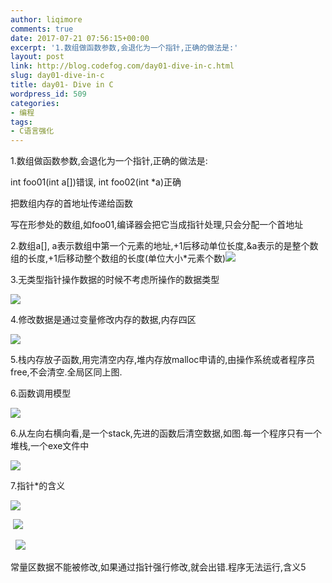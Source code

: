 ```yaml
---
author: liqimore
comments: true
date: 2017-07-21 07:56:15+00:00
excerpt: '1.数组做函数参数,会退化为一个指针,正确的做法是:'
layout: post
link: http://blog.codefog.com/day01-dive-in-c.html
slug: day01-dive-in-c
title: day01- Dive in C
wordpress_id: 509
categories:
- 编程
tags:
- C语言强化
---
```


1.数组做函数参数,会退化为一个指针,正确的做法是:

int foo01(int a[])错误, int foo02(int *a)正确

把数组内存的首地址传递给函数

写在形参处的数组,如foo01,编译器会把它当成指针处理,只会分配一个首地址 

2.数组a[], a表示数组中第一个元素的地址,+1后移动单位长度,&a表示的是整个数组的长度,+1后移动整个数组的长度(单位大小*元素个数)![](https://static.codefog.com/qiniu/old/2017/07/225eb3eb9d46179bfb465e5d7e03a4f2.png)

3.无类型指针操作数据的时候不考虑所操作的数据类型

![](https://static.codefog.com/qiniu/old/2017/07/074ae8802d9846b13d21b5f6385ee5d5.png)

4.修改数据是通过变量修改内存的数据,内存四区

![](https://static.codefog.com/qiniu/old/2017/07/8c29f4d57a138a000771f0c32b76c349.png)

5.栈内存放子函数,用完清空内存,堆内存放malloc申请的,由操作系统或者程序员free,不会清空.全局区同上图.

6.函数调用模型

![](https://static.codefog.com/qiniu/old/2017/07/5fdd690c8da77b8a7adea88eafdb12db.png)

6.从左向右横向看,是一个stack,先进的函数后清空数据,如图.每一个程序只有一个堆栈,一个exe文件中

![](https://static.codefog.com/qiniu/old/2017/07/c6ac2f92bc5db54f77302e26dc6d3897.png)

7.指针*的含义

![](https://static.codefog.com/qiniu/old/2017/07/6a494a6c0489a60ed220134f623088b2.png)

 ![](https://static.codefog.com/qiniu/old/2017/07/7f35e451f6a12559d7515d93967f4ca6.png)

  ![](https://static.codefog.com/qiniu/old/2017/07/461ad56686e9c7c0dfda188e0ec852f9.png)

常量区数据不能被修改,如果通过指针强行修改,就会出错.程序无法运行,含义5
